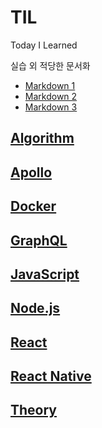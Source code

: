 # TIL

Today I Learned

실습 외 적당한 문서화

- [Markdown 1](https://simhyejin.github.io/2016/06/30/Markdown-syntax/)
- [Markdown 2](https://png93.github.io/markdown-link/#coding%EC%9D%84-%EC%9E%98%ED%95%98%EA%B3%A0-%EC%8B%B6%EC%96%B4%EC%9A%94)
- [Markdown 3](https://blog.yena.io/studynote/2017/11/23/Github-resize-image.html)

## [Algorithm](https://github.com/changhoi/Algorithm)

## [Apollo](./Apollo)

## [Docker](./Docker)

## [GraphQL](./GraphQL)

## [JavaScript](./Javascript)

## [Node.js](./Node.js)

## [React](./React)

## [React Native](./RN)

## [Theory](./Theory)
